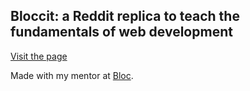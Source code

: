 ## Bloccit: a Reddit replica to teach the fundamentals of web development

[Visit the page](https://iamkevinlowe-bloccit.herokuapp.com)

Made with my mentor at [Bloc](http://bloc.io).